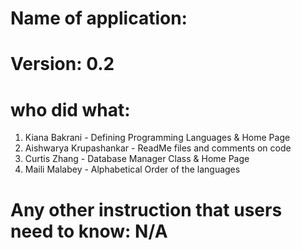 # Name of application: 
# Version: 0.2

# who did what:
1. Kiana Bakrani - Defining Programming Languages & Home Page 
2. Aishwarya Krupashankar - ReadMe files and comments on code 
3. Curtis Zhang - Database Manager Class & Home Page 
3. Maili Malabey - Alphabetical Order of the languages


# Any other instruction that users need to know: N/A









